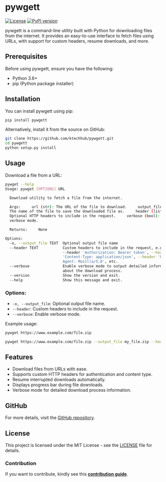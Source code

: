# pywgett

[![License](https://img.shields.io/badge/license-MIT-blue.svg)](https://github.com/ktechhub/pywgett/blob/main/LICENSE)
[![PyPI version](https://badge.fury.io/py/pywgett.svg)](https://badge.fury.io/py/pywgett)

pywgett is a command-line utility built with Python for downloading files from the internet. It provides an easy-to-use interface to fetch files using URLs, with support for custom headers, resume downloads, and more.

## Prerequisites
Before using pywgett, ensure you have the following:
- Python 3.6+
- pip (Python package installer)

## Installation
You can install pywgett using pip:

```sh
pip install pywgett
```

Alternatively, install it from the source on GitHub:

```sh
git clone https://github.com/ktechhub/pywgett.git
cd pywgett
python setup.py install
```

## Usage
Download a file from a URL:

```sh
pywget --help
Usage: pywget [OPTIONS] URL

  Download utility to fetch a file from the internet.

  Args:     url (str): The URL of the file to download.     output_file (str):
  The name of the file to save the downloaded file as.     header (list):
  Optional HTTP headers to include in the request.     verbose (bool): Enable
  verbose mode.

  Returns:     None

Options:
  -o, --output_file TEXT  Optional output file name
  --header TEXT           Custom headers to include in the request, e.g.
                          --header 'Authorization: Bearer token', --header
                          'Content-Type: application/json', --header 'User-
                          Agent: Mozilla/5.0', etc.
  --verbose               Enable verbose mode to output detailed information
                          about the download process.
  --version               Show the version and exit.
  --help                  Show this message and exit.
```

### Options:

- `-o, --output_file`: Optional output file name.
- `--header`: Custom headers to include in the request.
- `--verbose`: Enable verbose mode.

Example usage:
```sh
pywget https://www.example.com/file.zip
```

```sh
pywget https://www.example.com/file.zip --output_file my_file.zip --header "Authorization: Bearer token" --verbose
```

## Features
- Download files from URLs with ease.
- Supports custom HTTP headers for authentication and content type.
- Resume interrupted downloads automatically.
- Displays progress bar during file downloads.
- Verbose mode for detailed download process information.

## GitHub
For more details, visit the [GitHub repository](https://github.com/ktechhub/pywgett).

## License
This project is licensed under the MIT License - see the [LICENSE](LICENSE) file for details.

### Contribution
If you want to contribute, kindly see this **[contribution guide](contribution.md)**.